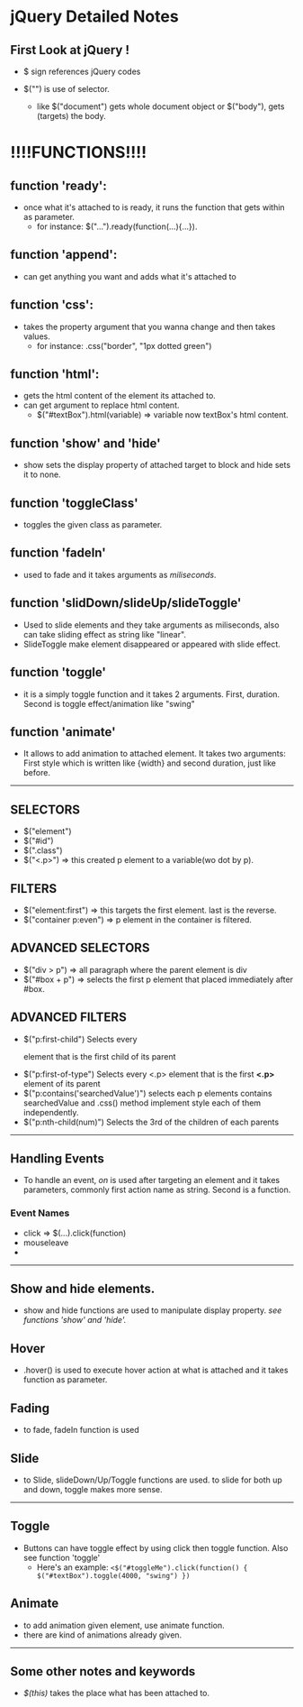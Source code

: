 # jQuery Detailed Notes

## First Look at jQuery !
* $ sign references jQuery codes

* $("") is use of selector.
    * like $("document") gets whole document object or $("body"), gets (targets) the body.

# !!!!FUNCTIONS!!!!
## function 'ready':
* once what it's attached to is ready, it runs the function that gets within as parameter.
    * for instance: $("...").ready(function(...){...}).


## function 'append':
* can get anything you want and adds what it's attached to

## function 'css':

* takes the property argument that you wanna change and then takes values.
    * for instance: .css("border", "1px dotted green")

## function 'html':
* gets the html content of the element its attached to.
* can get argument to replace html content.
    * $("#textBox").html(variable) => variable now textBox's html content.

## function 'show' and 'hide'

* show sets the display property of attached target to block and hide sets it to none. 


## function 'toggleClass'
* toggles the given class as parameter.

## function 'fadeIn'

* used to fade and it takes arguments as _miliseconds_.

## function 'slidDown/slideUp/slideToggle'

* Used to slide elements and they take arguments as miliseconds, also can take sliding effect as string like "linear".
* SlideToggle make element disappeared or appeared with slide effect.

## function 'toggle'

* it is a simply toggle function and it takes 2 arguments. First, duration. Second is toggle effect/animation like "swing"

## function 'animate'

* It allows to add animation to attached element. It takes two arguments: First style which is written like {width} and second duration, just like before.
---------------------------------------------------------------------------------------------------------------------------

## SELECTORS 

* $("element")
* $("#id")
* $(".class")
* $("<.p>") => this created p element to a variable(wo dot by p).



## FILTERS

* $("element:first") => this targets the first element. last is the reverse.
* $("container p:even") => p element in the container is filtered.


## ADVANCED SELECTORS

* $("div > p") => all paragraph where the parent element is div
* $("#box + p") => selects the first p element that placed immediately after #box.


## ADVANCED FILTERS

* 	$("p:first-child") Selects every <p> element that is the first child of its parent
*   $("p:first-of-type") Selects every <.p> element that is the first __<.p>__ element of its parent
*   $("p:contains('searchedValue')") selects each p elements contains searchedValue and .css() method implement style each of them independently.
*   $("p:nth-child(num)") Selects the 3rd of the children of each parents

-------------------------

## Handling Events

* To handle an event, _on_ is used after targeting an element and it takes parameters, commonly first action name as string. Second is a function.

### Event Names

* click  => $(...).click(function)
* mouseleave
* 

--------------------------------------
## Show and hide elements.

* show and hide functions are used to manipulate display property. _see functions 'show' and 'hide'._


## Hover 

* .hover() is used to execute hover action at what is attached and it takes function as parameter.



## Fading

* to fade, fadeIn function is used


## Slide

* to Slide, slideDown/Up/Toggle functions are used. to slide for both up and down, toggle makes more sense.
------------------------------------------------------------------------------------------------------------------------------------------------------------------
## Toggle

* Buttons can have toggle effect by using click then toggle function. Also see function 'toggle'
    * Here's an example: 
    ` <$("#toggleMe").click(function() { 
                $("#textBox").toggle(4000, "swing")
    }) `


## Animate

* to add animation given element, use animate function.
* there are kind of animations already given.


























---------------------------------
## Some other notes and keywords
* _$(this)_  takes the place what has been attached to.